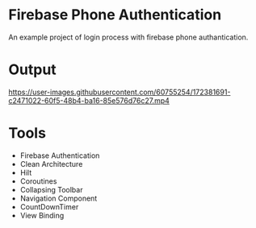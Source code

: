 # Firebase Phone Authentication
An example project of login process with firebase phone authantication.

# Output


https://user-images.githubusercontent.com/60755254/172381691-c2471022-60f5-48b4-ba16-85e576d76c27.mp4



# Tools

+ Firebase Authentication 
+ Clean Architecture
+ Hilt 
+ Coroutines
+ Collapsing Toolbar
+ Navigation Component
+ CountDownTimer
+ View Binding
